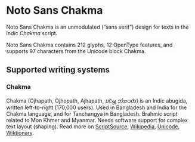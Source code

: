 
# Noto Sans Chakma

Noto Sans Chakma is an unmodulated (“sans serif”) design for texts in the Indic _Chakma_ script. 

Noto Sans Chakma contains 212 glyphs, 12 OpenType features, and supports 97 characters from the Unicode block Chakma.


## Supported writing systems


### Chakma

Chakma (Ojhapath, Ojhopath, Ajhapath, 𑄌𑄋𑄴𑄟𑄳𑄦 𑄃𑄧𑄏𑄛𑄖𑄴) is an Indic abugida, written left-to-right (170,000 users). Used in Bangladesh and India for the Chakma language, and for Tanchangya in Bangladesh. Brahmic script related to Mon Khmer and Myanmar. Needs software support for complex text layout (shaping). Read more on [ScriptSource](https://scriptsource.org/scr/Cakm), [Wikipedia](https://en.wikipedia.org/wiki/ISO_15924:Cakm), [Unicode](https://www.unicode.org/versions/Unicode13.0.0/ch13.pdf#G27486), [Wiktionary](https://en.wiktionary.org/wiki/Category:Chakma_script).

